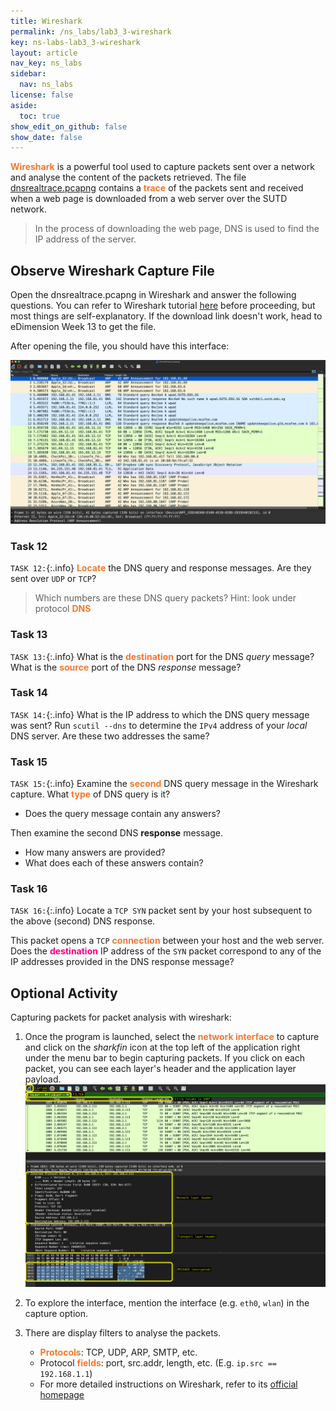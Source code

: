 ```yaml
---
title: Wireshark
permalink: /ns_labs/lab3_3-wireshark
key: ns-labs-lab3_3-wireshark
layout: article
nav_key: ns_labs
sidebar:
  nav: ns_labs
license: false
aside:
  toc: true
show_edit_on_github: false
show_date: false
---
```


<span style="color:#f77729;"><b>Wireshark</b></span> is a powerful tool used to capture packets sent over a network and analyse the content of the packets retrieved. The file [dnsrealtrace.pcapng](https://drive.google.com/file/d/118Z03KnN7mNchsIs3G-DUdtf1zJV3NVI/view?usp=sharing) contains a <span style="color:#f77729;"><b>trace</b></span> of the packets sent and received when a web page is downloaded from a web server over the SUTD network.

> In the process of downloading the web page, DNS is used to find the IP address of the server.

## Observe Wireshark Capture File

Open the dnsrealtrace.pcapng in Wireshark and answer the following questions. You can refer to Wireshark tutorial [here](https://drive.google.com/file/d/12zi50lKYTf6ebXQNbUJsstc_BBSWO6X6/view?usp=sharing) before proceeding, but most things are self-explanatory. If the download link doesn't work, head to eDimension Week 13 to get the file.

After opening the file, you should have this interface:

<img src="/assets/images/nslab3/5.png"  class="center_full"/>

### Task 12

`TASK 12:`{:.info} <span style="color:#f77729;"><b>Locate</b></span> the DNS query and response messages. Are they sent over `UDP` or `TCP`?

> Which numbers are these DNS query packets? Hint: look under protocol <span style="color:#f77729;"><b>DNS</b></span>

### Task 13

`TASK 13:`{:.info} What is the <span style="color:#f77729;"><b>destination</b></span> port for the DNS _query_ message? What is the <span style="color:#f77729;"><b>source</b></span> port of the DNS _response_ message?

### Task 14

`TASK 14:`{:.info} What is the IP address to which the DNS query message was sent? Run `scutil --dns` to determine the `IPv4` address of your _local_ DNS server. Are these two addresses the same?

### Task 15

`TASK 15:`{:.info} Examine the <span style="color:#f77729;"><b>second</b></span> DNS query message in the Wireshark capture. What <span style="color:#f77729;"><b>type</b></span> of DNS query is it?

- Does the query message contain any answers?

Then examine the second DNS **response** message.

- How many answers are provided?
- What does each of these answers contain?

### Task 16

`TASK 16:`{:.info} Locate a `TCP SYN` packet sent by your host subsequent to the above (second) DNS response.

This packet opens a `TCP` <span style="color:#f77729;"><b>connection</b></span> between your host and the web server. Does the <span style="color:#f7007f;"><b>destination</b></span> IP address of the `SYN` packet correspond to any of the IP addresses provided in the DNS response message?

## Optional Activity

Capturing packets for packet analysis with wireshark:

1. Once the program is launched, select the <span style="color:#f77729;"><b>network interface</b></span> to capture and click on the _sharkfin_ icon at the top left of the application right under the menu bar to begin capturing packets. If you click on each packet, you can see each layer's header and the application layer payload.
   <img src="/assets/images/nslab3/6.png"  class="center_full"/>

2. To explore the interface, mention the interface (e.g. `eth0`, `wlan`) in the capture option.

3. There are display filters to analyse the packets.
   - <span style="color:#f77729;"><b>Protocols</b></span>: TCP, UDP, ARP, SMTP, etc.
   - Protocol <span style="color:#f77729;"><b>fields</b></span>: port, src.addr, length, etc. (E.g. `ip.src == 192.168.1.1`)
   - For more detailed instructions on Wireshark, refer to its [official homepage](https://www.wireshark.org/)
